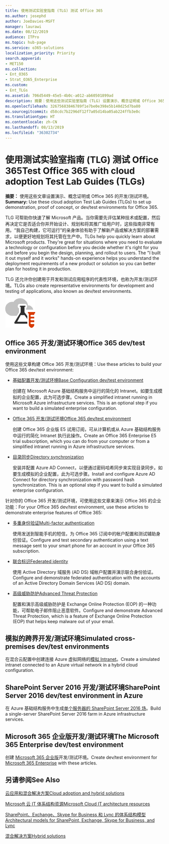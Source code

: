 ```yaml
---
title: 使用测试实验室指南 (TLG) 测试 Office 365
ms.author: josephd
author: JoeDavies-MSFT
manager: laurawi
ms.date: 08/12/2019
audience: ITPro
ms.topic: hub-page
ms.service: o365-solutions
localization_priority: Priority
search.appverid:
- MET150
ms.collection:
- Ent_O365
- Strat_O365_Enterprise
ms.custom:
- Ent_TLGs
ms.assetid: 706d5449-45e5-4b0c-a012-ab60501899ad
description: 摘要：使用这些测试实验室指南 (TLG) 设置演示、概念证明或 Office 365 的开发/测试环境。
ms.openlocfilehash: 32675683846789f1e7be0e398e5b140d25d7ba80
ms.sourcegitcommit: d58cdc7b2296df12f7a05d14ba05ab224ffb3e0c
ms.translationtype: HT
ms.contentlocale: zh-CN
ms.lasthandoff: 08/13/2019
ms.locfileid: "36302734"
---
```

# <a name="test-office-365-with-test-lab-guides-tlgs"></a><span data-ttu-id="b0bf7-103">使用测试实验室指南 (TLG) 测试 Office 365</span><span class="sxs-lookup"><span data-stu-id="b0bf7-103">Test Office 365 with cloud adoption Test Lab Guides (TLGs)</span></span>

 <span data-ttu-id="b0bf7-104">**摘要：** 使用这些文章设置演示、概念证明或 Office 365 的开发/测试环境。</span><span class="sxs-lookup"><span data-stu-id="b0bf7-104">**Summary:** Use these cloud adoption Test Lab Guides (TLGs) to set up demonstration, proof of concept, or dev/test environments for Office 365.</span></span>
  
<span data-ttu-id="b0bf7-p101">TLG 可帮助你快速了解 Microsoft 产品。当你需要先评估某种技术或配置，然后再决定它是否适合你并开始设计、规划和将其推广给用户时，这些指南非常有用。“我自己构建，它可运行”的亲身体验有助于了解新产品或解决方案的部署需求，以便更好地规划将其托管在生产中。</span><span class="sxs-lookup"><span data-stu-id="b0bf7-p101">TLGs help you quickly learn about Microsoft products. They're great for situations where you need to evaluate a technology or configuration before you decide whether it's right for you and before you begin the design, planning, and rollout to users. The "I built it out myself and it works" hands-on experience helps you understand the deployment requirements of a new product or solution so you can better plan for hosting it in production.</span></span>
  
<span data-ttu-id="b0bf7-108">TLG 还允许你创建用于开发和测试应用程序的代表性环境，也称为开发/测试环境。</span><span class="sxs-lookup"><span data-stu-id="b0bf7-108">TLGs also create representative environments for development and testing of applications, also known as dev/test environments.</span></span>
  
![Microsoft 云中的测试实验室指南](media/24ad0d1b-3274-40fb-972a-b8188b7268d1.png)
  
## <a name="office-365-devtest-environment"></a><span data-ttu-id="b0bf7-110">Office 365 开发/测试环境</span><span class="sxs-lookup"><span data-stu-id="b0bf7-110">Office 365 dev/test environment</span></span>

<span data-ttu-id="b0bf7-111">使用这些文章构建 Office 365 开发/测试环境：</span><span class="sxs-lookup"><span data-stu-id="b0bf7-111">Use these articles to build your Office 365 dev/test environment:</span></span>
  
- [<span data-ttu-id="b0bf7-112">基础配置开发/测试环境</span><span class="sxs-lookup"><span data-stu-id="b0bf7-112">Base Configuration dev/test environment</span></span>](base-configuration-dev-test-environment.md)
    
    <span data-ttu-id="b0bf7-p102">创建在 Microsoft Azure 基础结构服务中运行的简化的 Intranet。如要生成模拟的企业配置，此为可选步骤。</span><span class="sxs-lookup"><span data-stu-id="b0bf7-p102">Create a simplified intranet running in Microsoft Azure infrastructure services. This is an optional step if you want to build a simulated enterprise configuration.</span></span>
    
- [<span data-ttu-id="b0bf7-115">Office 365 开发/测试环境</span><span class="sxs-lookup"><span data-stu-id="b0bf7-115">Office 365 dev/test environment</span></span>](office-365-dev-test-environment.md)
    
    <span data-ttu-id="b0bf7-116">创建 Office 365 企业版 E5 试用订阅，可从计算机或从 Azure 基础结构服务中运行的简化 Intranet 执行此操作。</span><span class="sxs-lookup"><span data-stu-id="b0bf7-116">Create an Office 365 Enterprise E5 trial subscription, which you can do from your computer or from a simplified intranet running in Azure infrastructure services.</span></span>
    
- [<span data-ttu-id="b0bf7-117">目录同步</span><span class="sxs-lookup"><span data-stu-id="b0bf7-117">Directory synchronization</span></span>](dirsync-for-your-office-365-dev-test-environment.md)
    
    <span data-ttu-id="b0bf7-p103">安装并配置 Azure AD Connect，以便通过密码哈希同步来实现目录同步。如要生成模拟的企业配置，此为可选步骤。</span><span class="sxs-lookup"><span data-stu-id="b0bf7-p103">Install and configure Azure AD Connect for directory synchronization with password hash synchronization. This is an optional step if you want to build a simulated enterprise configuration.</span></span>
    
<span data-ttu-id="b0bf7-120">针对你的 Office 365 开发/测试环境，可使用这些文章来演示 Office 365 的企业功能：</span><span class="sxs-lookup"><span data-stu-id="b0bf7-120">For your Office 365 dev/test environment, use these articles to demonstrate enterprise features of Office 365:</span></span>
  
- [<span data-ttu-id="b0bf7-121">多重身份验证</span><span class="sxs-lookup"><span data-stu-id="b0bf7-121">Multi-factor authentication</span></span>](multi-factor-authentication-for-your-office-365-dev-test-environment.md)
    
    <span data-ttu-id="b0bf7-122">使用发送到智能手机的短信，为 Office 365 订阅中的帐户配置和测试辅助身份验证。</span><span class="sxs-lookup"><span data-stu-id="b0bf7-122">Configure and test secondary authentication using a text message sent to your smart phone for an account in your Office 365 subscription.</span></span>
    
- [<span data-ttu-id="b0bf7-123">联合标识</span><span class="sxs-lookup"><span data-stu-id="b0bf7-123">Federated identity</span></span>](federated-identity-for-your-office-365-dev-test-environment.md)
    
    <span data-ttu-id="b0bf7-124">使用 Active Directory 域服务 (AD DS) 域帐户配置并演示联合身份验证。</span><span class="sxs-lookup"><span data-stu-id="b0bf7-124">Configure and demonstrate federated authentication with the accounts of an Active Directory Domain Services (AD DS) domain.</span></span>
    
- [<span data-ttu-id="b0bf7-125">高级威胁防护</span><span class="sxs-lookup"><span data-stu-id="b0bf7-125">Advanced Threat Protection</span></span>](advanced-threat-protection-for-your-office-365-dev-test-environment.md)
    
    <span data-ttu-id="b0bf7-126">配置和演示高级威胁防护是 Exchange Online Protection (EOP) 的一种功能，可帮助电子邮件阻止恶意软件。</span><span class="sxs-lookup"><span data-stu-id="b0bf7-126">Configure and demonstrate Advanced Threat Protection, which is a feature of Exchange Online Protection (EOP) that helps keep malware out of your email.</span></span>

## <a name="simulated-cross-premises-devtest-environment"></a><span data-ttu-id="b0bf7-127">模拟的跨界开发/测试环境</span><span class="sxs-lookup"><span data-stu-id="b0bf7-127">Simulated cross-premises dev/test environments</span></span>

<span data-ttu-id="b0bf7-128">在混合云配置中创建连接 Azure 虚拟网络的[模拟 Intranet](simulated-cross-premises-virtual-network-in-azure.md)。</span><span class="sxs-lookup"><span data-stu-id="b0bf7-128">Create a simulated intranet connected to an Azure virtual network in a hybrid cloud configuration.</span></span>
    
## <a name="sharepoint-server-2016-devtest-environment"></a><span data-ttu-id="b0bf7-129">SharePoint Server 2016 开发/测试环境</span><span class="sxs-lookup"><span data-stu-id="b0bf7-129">SharePoint Server 2016 dev/test environment in Azure</span></span>

<span data-ttu-id="b0bf7-130">在 Azure 基础结构服务中生成[单个服务器的 SharePoint Server 2016 场](https://docs.microsoft.com/SharePoint/administration/sharepoint-server-2016-dev-test-environment-in-azure)。</span><span class="sxs-lookup"><span data-stu-id="b0bf7-130">Build a single-server SharePoint Server 2016 farm in Azure infrastructure services.</span></span>

## <a name="microsoft-365-enterprise-devtest-environment"></a><span data-ttu-id="b0bf7-131">Microsoft 365 企业版开发/测试环境</span><span class="sxs-lookup"><span data-stu-id="b0bf7-131">The Microsoft 365 Enterprise dev/test environment</span></span>

<span data-ttu-id="b0bf7-132">创建 [Microsoft 365 企业版](https://docs.microsoft.com/microsoft-365/enterprise/m365-enterprise-test-lab-guides)开发/测试环境。</span><span class="sxs-lookup"><span data-stu-id="b0bf7-132">Create dev/test environment for [Microsoft 365 Enterprise](https://docs.microsoft.com/microsoft-365/enterprise/m365-enterprise-test-lab-guides) with these articles.</span></span>  
    
## <a name="see-also"></a><span data-ttu-id="b0bf7-133">另请参阅</span><span class="sxs-lookup"><span data-stu-id="b0bf7-133">See Also</span></span>

[<span data-ttu-id="b0bf7-134">云应用和混合解决方案</span><span class="sxs-lookup"><span data-stu-id="b0bf7-134">Cloud adoption and hybrid solutions</span></span>](cloud-adoption-and-hybrid-solutions.md)
  
[<span data-ttu-id="b0bf7-135">Microsoft 云 IT 体系结构资源</span><span class="sxs-lookup"><span data-stu-id="b0bf7-135">Microsoft Cloud IT architecture resources</span></span>](microsoft-cloud-it-architecture-resources.md)
  
[<span data-ttu-id="b0bf7-136">SharePoint、Exchange、Skype for Business 和 Lync 的体系结构模型</span><span class="sxs-lookup"><span data-stu-id="b0bf7-136">Architectural models for SharePoint, Exchange, Skype for Business, and Lync</span></span>](architectural-models-for-sharepoint-exchange-skype-for-business-and-lync.md)
  
[<span data-ttu-id="b0bf7-137">混合解决方案</span><span class="sxs-lookup"><span data-stu-id="b0bf7-137">Hybrid solutions</span></span>](hybrid-solutions.md)
